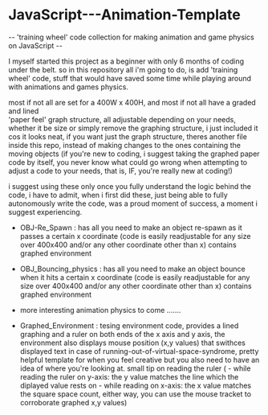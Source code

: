 # JavaScript---Animation-Template

-- 'training wheel' code collection for making animation and game physics on JavaScript --

I myself started this project as a beginner with only 6 months of coding under the belt.
so in this repository all i'm going to do, is add 'training wheel' code, 
stuff that would have saved some time while playing around with animations and games physics.

most if not all are set for a 400W x 400H, and most if not all have a graded and lined  
'paper feel' graph structure, all adjustable depending on your needs, whether it be size or simply
remove the graphing structure, i just included it cos it looks neat, if you 
want just the graph structure, theres another file inside this repo, instead of making changes
to the ones containing the moving objects (if you're new to coding, i suggest taking the graphed
paper code by itself, you never know what could go wrong when attempting to adjust a code to your 
needs, that is, IF, you're really new at coding!)

i suggest using these only once you fully understand the logic behind the code, i have to admit, 
when i first did these, just being able to fully autonomously write the code, 
was a proud moment of success, a moment i suggest experiencing.


- OBJ-Re_Spawn : has all you need to make an object re-spawn as it passes a certain x coordinate 
  (code is easily readjustable for any size over 400x400 and/or any other coordinate other than x)
  contains graphed environment
  
- OBJ_Bouncing_physics : has all you need to make an object bounce when it hits a certain x coordinate
  (code is easily readjustable for any size over 400x400 and/or any other coordinate other than x)
  contains graphed environment
  
- more interesting animation physics to come ....... 

- Graphed_Environment : tesing environment code, provides a lined graphing and a ruler on both 
  ends of the x axis and y axis, the environment also displays mouse position (x,y values) that 
  swithces displayed text in case of running-out-of-virtual-space-syndrome, pretty helpful template
  for when you feel creative but you also need to have an idea of where you're looking at.
  small tip on reading the ruler ( - while reading the ruler on y-axis: the y value matches the 
  line which the diplayed value rests on - while reading on x-axis: the x value matches the square 
  space count, either way, you can use the mouse tracket to corroborate graphed x,y values)
 
